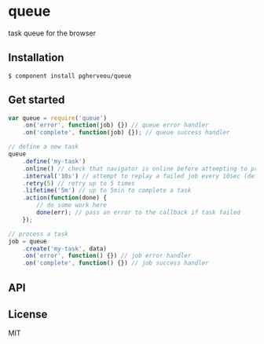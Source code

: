 
# queue

  task queue for the browser

## Installation

    $ component install pgherveou/queue


## Get started

```js
var queue = require('queue')
	.on('error', function(job) {}) // queue error handler
	.on('complete', function(job) {}); // queue success handler

// define a new task
queue
	.define('my-task')
	.online() // check that navigator is online before attempting to process job
	.interval('10s') // attempt to replay a failed job every 10sec (default is 2sec)
	.retry(5) // retry up to 5 times
	.lifetime('5m') // up to 5min to complete a task
	.action(function(done) {
		// do some work here
		done(err); // pass an error to the callback if task failed
	});

// process a task
job = queue
	.create('my-task', data)
	.on('error', function() {}) // job error handler
	.on('complete', function() {}) // job success handler


```

## API



## License

  MIT
